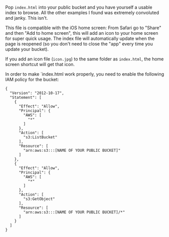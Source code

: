 Pop `index.html` into your public bucket and you have yourself a usable index to browse. All the other examples I found was extremely convoluted and janky. This isn't.

This file is compatible with the iOS home screen: From Safari go to "Share" and then "Add to home screen", this will add an icon to your home screen for super quick usage.
The index file will automatically update when the page is reopened (so you don't need to close the "app" every time you update your bucket). 

If you add an icon file (`icon.jpg`) to the same folder as `index.html`, the home screen shortcut will get that icon.

In order to make `index.html work properly, you need to enable the following IAM policy for the bucket:

```
{
  "Version": "2012-10-17",
  "Statement": [
    {
      "Effect": "Allow",
      "Principal": {
        "AWS": [
          "*"
        ]
      },
      "Action": [
        "s3:ListBucket"
      ],
      "Resource": [
        "arn:aws:s3:::[NAME OF YOUR PUBLIC BUCKET]"
      ]
    },
    {
      "Effect": "Allow",
      "Principal": {
        "AWS": [
          "*"
        ]
      },
      "Action": [
        "s3:GetObject"
      ],
      "Resource": [
        "arn:aws:s3:::[NAME OF YOUR PUBLIC BUCKET]/*"
      ]
    }
  ]
}
```
